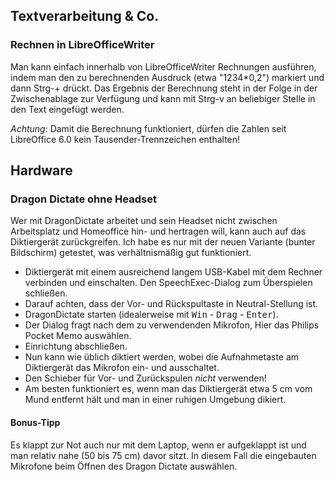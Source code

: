 ## Textverarbeitung & Co.

### Rechnen in LibreOfficeWriter

Man kann einfach innerhalb von LibreOfficeWriter Rechnungen ausführen, indem man den zu berechnenden Ausdruck (etwa "1234*0,2") markiert und dann Strg-+ drückt. Das Ergebnis der Berechnung steht in der Folge in der Zwischenablage zur Verfügung und kann mit Strg-v an beliebiger Stelle in den Text eingefügt werden.

*Achtung*: Damit die Berechnung funktioniert, dürfen die Zahlen seit LibreOffice 6.0 kein Tausender-Trennzeichen enthalten!

## Hardware

### Dragon Dictate ohne Headset

Wer mit DragonDictate arbeitet und sein Headset nicht zwischen Arbeitsplatz und Homeoffice hin- und hertragen will, kann auch auf das Diktiergerät zurückgreifen. Ich habe es nur mit der neuen Variante (bunter Bildschirm) getestet, was verhältnismäßig gut funktioniert.

- Diktiergerät mit einem ausreichend langem USB-Kabel mit dem Rechner verbinden und einschalten. Den SpeechExec-Dialog zum Überspielen schließen.
- Darauf achten, dass der Vor- und Rückspultaste in Neutral-Stellung ist.
- DragonDictate starten (idealerweise mit <kbd>Win</kbd> - <kbd>Drag</kbd> - <kbd>Enter</kbd>).
- Der Dialog fragt nach dem zu verwendenden Mikrofon, Hier das Philips Pocket Memo auswählen.
- Einrichtung abschließen.
- Nun kann wie üblich diktiert werden, wobei die Aufnahmetaste am Diktiergerät das Mikrofon ein- und ausschaltet.
- Den Schieber für Vor- und Zurückspulen *nicht* verwenden!
- Am besten funktioniert es, wenn man das Diktiergerät etwa 5 cm vom Mund entfernt hält und man in einer ruhigen Umgebung dikiert.

#### Bonus-Tipp

Es klappt zur Not auch nur mit dem Laptop, wenn er aufgeklappt ist und man relativ nahe (50 bis 75 cm) davor sitzt. In diesem Fall die eingebauten Mikrofone beim Öffnen des Dragon Dictate auswählen.
